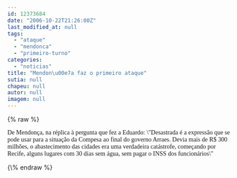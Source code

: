 ```yaml
---
id: 12373684
date: "2006-10-22T21:26:00Z"
last_modified_at: null
tags:
  - "ataque"
  - "mendonca"
  - "primeiro-turno"
categories:
  - "noticias"
title: "Mendon\u00e7a faz o primeiro ataque"
sutia: null
chapeu: null
autor: null
imagem: null
---
```

{\% raw %}
<p><P><FONT face=Verdana>De Mendonça, na réplica à pergunta que fez a Eduardo: \"Desastrada é a expressão que se pode usar para a situação da Compesa ao final do governo Arraes. Devia mais de R$ 300 milhões, o abastecimento das cidades era uma verdadeira catástrofe, começando por Recife, alguns lugares com 30 dias sem água, sem pagar o INSS dos funcionários\"</FONT></P> </p>
{\% endraw %}